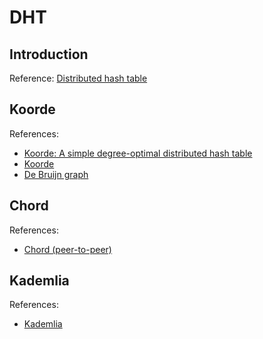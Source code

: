 # DHT

## Introduction

Reference: [Distributed hash table](https://en.wikipedia.org/wiki/Distributed_hash_table)

## Koorde

References:
- [Koorde: A simple degree-optimal distributed hash table](https://citeseerx.ist.psu.edu/viewdoc/download?doi=10.1.1.12.4430&rep=rep1&type=pdf)
- [Koorde](https://en.wikipedia.org/wiki/Koorde)
- [De Bruijn graph](https://en.wikipedia.org/wiki/De_Bruijn_graph)

## Chord

References:
- [Chord (peer-to-peer)](https://en.wikipedia.org/wiki/Chord_(peer-to-peer))

## Kademlia

References:
- [Kademlia](https://en.wikipedia.org/wiki/Kademlia)


